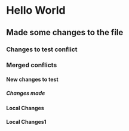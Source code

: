 # Hello World

## Made some changes to the file



### Changes to test conflict

### Merged conflicts

#### New changes to test

##### Changes made

#### Local Changes 

#### Local Changes1


